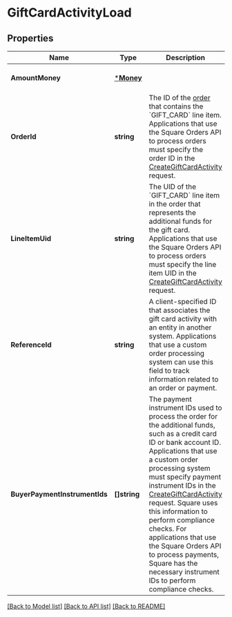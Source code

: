 # GiftCardActivityLoad

## Properties

 Name                          | Type                   | Description                                                                                                                                                                                                                                                                                                                                                                                                                                                                                                                          | Notes                        
-------------------------------|------------------------|--------------------------------------------------------------------------------------------------------------------------------------------------------------------------------------------------------------------------------------------------------------------------------------------------------------------------------------------------------------------------------------------------------------------------------------------------------------------------------------------------------------------------------------|------------------------------
 **AmountMoney**               | [***Money**](Money.md) |                                                                                                                                                                                                                                                                                                                                                                                                                                                                                                                                      | [optional] [default to null] 
 **OrderId**                   | **string**             | The ID of the [order](entity:Order) that contains the &#x60;GIFT_CARD&#x60; line item.  Applications that use the Square Orders API to process orders must specify the order ID in the  [CreateGiftCardActivity](api-endpoint:GiftCardActivities-CreateGiftCardActivity) request.                                                                                                                                                                                                                                                    | [optional] [default to null] 
 **LineItemUid**               | **string**             | The UID of the &#x60;GIFT_CARD&#x60; line item in the order that represents the additional funds for the gift card.  Applications that use the Square Orders API to process orders must specify the line item UID in the [CreateGiftCardActivity](api-endpoint:GiftCardActivities-CreateGiftCardActivity) request.                                                                                                                                                                                                                   | [optional] [default to null] 
 **ReferenceId**               | **string**             | A client-specified ID that associates the gift card activity with an entity in another system.   Applications that use a custom order processing system can use this field to track information related to  an order or payment.                                                                                                                                                                                                                                                                                                     | [optional] [default to null] 
 **BuyerPaymentInstrumentIds** | **[]string**           | The payment instrument IDs used to process the order for the additional funds, such as a credit card ID  or bank account ID.   Applications that use a custom order processing system must specify payment instrument IDs in  the [CreateGiftCardActivity](api-endpoint:GiftCardActivities-CreateGiftCardActivity) request. Square uses this information to perform compliance checks.   For applications that use the Square Orders API to process payments, Square has the necessary  instrument IDs to perform compliance checks. | [optional] [default to null] 

[[Back to Model list]](../README.md#documentation-for-models) [[Back to API list]](../README.md#documentation-for-api-endpoints) [[Back to README]](../README.md)

